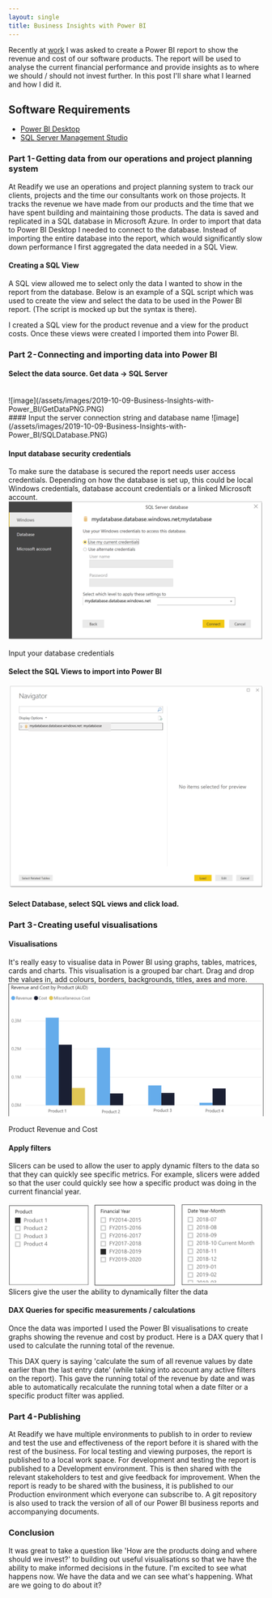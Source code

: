 ```yaml
---
layout: single
title: Business Insights with Power BI
---
```


Recently at [work](https://readify.net) I was asked to create a Power BI report to show the revenue and cost of our software products. The report will be used to analyse the current financial performance and provide insights as to where we should / should not invest further. In this post I'll share what I learned and how I did it.

## Software Requirements

* [Power BI Desktop](https://powerbi.microsoft.com/en-us/desktop/)
* [SQL Server Management Studio](https://docs.microsoft.com/en-us/sql/ssms/download-sql-server-management-studio-ssms?view=sql-server-2017)

### Part 1 - Getting data from our operations and project planning system

At Readify we use an operations and project planning system to track our clients, projects and the time our consultants work on those projects. It tracks the revenue we have made from our products and the time that we have spent building and maintaining those products. The data is saved and replicated in a SQL database in Microsoft Azure. In order to import that data to Power BI Desktop I needed to connect to the database. Instead of importing the entire database into the report, which would significantly slow down performance I first aggregated the data needed in a SQL View.
#### Creating a SQL View

A SQL view allowed me to select only the data I wanted to show in the report from the database. Below is an example of a SQL script which was used to create the view and select the data to be used in the Power BI report. (The script is mocked up but the syntax is there).

<script src="https://gist.github.com/ZacharyCouchman/402882713bd88740a09ed6be5358c271.js"></script>

I created a SQL view for the product revenue and a view for the product costs. Once these views were created I imported them into Power BI.

### Part 2 - Connecting and importing data into Power BI

#### Select the data source. Get data -> SQL Server
<br>
![image](/assets/images/2019-10-09-Business-Insights-with-Power_BI/GetDataPNG.PNG)

<br>
#### Input the server connection string and database name
![image](/assets/images/2019-10-09-Business-Insights-with-Power_BI/SQLDatabase.PNG)

#### Input database security credentials

To make sure the database is secured the report needs user access credentials. Depending on how the database is set up, this could be local Windows credentials, database account credentials or a linked Microsoft account.
<br>
![image](/assets/images/2019-10-09-Business-Insights-with-Power_BI/credentials.png)

Input your database credentials

#### Select the SQL Views to import into Power BI
![image](/assets/images/2019-10-09-Business-Insights-with-Power_BI/SelectViews.png)

#### Select Database, select SQL views and click load.

### Part 3 - Creating useful visualisations

#### Visualisations

It's really easy to visualise data in Power BI using graphs, tables, matrices, cards and charts. This visualisation is a grouped bar chart. Drag and drop the values in, add colours, borders, backgrounds, titles, axes and more.
<br>
![image](/assets/images/2019-10-09-Business-Insights-with-Power_BI/Visualisation.png)

Product Revenue and Cost

#### Apply filters

Slicers can be used to allow the user to apply dynamic filters to the data so that they can quickly see specific metrics. For example, slicers were added so that the user could quickly see how a specific product was doing in the current financial year.
<br><br>
![image](/assets/images/2019-10-09-Business-Insights-with-Power_BI/Filters.PNG)
Slicers give the user the ability to dynamically filter the data

#### DAX Queries for specific measurements / calculations

Once the data was imported I used the Power BI visualisations to create graphs showing the revenue and cost by product. Here is a DAX query that I used to calculate the running total of the revenue.

<script src="https://gist.github.com/ZacharyCouchman/6376f610a37c32133eb002bb47bcef7c.js"></script>

This DAX query is saying 'calculate the sum of all revenue values by date earlier than the last entry date' (while taking into account any active filters on the report). This gave the running total of the revenue by date and was able to automatically recalculate the running total when a date filter or a specific product filter was applied.

### Part 4 - Publishing

At Readify we have multiple environments to publish to in order to review and test the use and effectiveness of the report before it is shared with the rest of the business.
For local testing and viewing purposes, the report is published to a local work space.
For development and testing the report is published to a Development environment. This is then shared with the relevant stakeholders to test and give feedback for improvement.
When the report is ready to be shared with the business, it is published to our Production environment which everyone can subscribe to.
A git repository is also used to track the version of all of our Power BI business reports and accompanying documents.

### Conclusion

It was great to take a question like 'How are the products doing and where should we invest?' to building out useful visualisations so that we have the ability to make informed decisions in the future.
I'm excited to see what happens now. We have the data and we can see what's happening. What are we going to do about it?